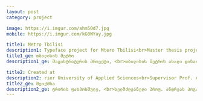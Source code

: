 ```yaml
---
layout: post
category: project

image: https://i.imgur.com/ahm50d7.jpg
mobile: https://i.imgur.com/kG0WYay.jpg

title1: Metro Tbilisi
description1: Typeface project for Mtero Tbilisi<br>Master thesis project
title1_ge: თბილისის მეტრო
description1_ge: მაგისტრატურის პროექტი, <br>თბილისის მეტროს ახალი დიზაინი 

title2: Created at
description2: rier University of Applied Sciences<br>Supervisor Prof. Andreas Hogan
title2_ge: შეიქმნა
description2_ge: ტრირის ფახჰოხშულე, <br>ხელმძღვანელი პროფ. ანდრეას ჰოგანი
---
```

